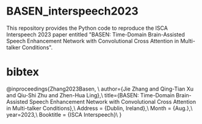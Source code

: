 # BASEN_interspeech2023
This repository provides the Python code to reproduce the ISCA Interspeech 2023 paper entitled "BASEN: Time-Domain Brain-Assisted Speech Enhancement Network with Convolutional Cross Attention in Multi-talker Conditions".

# bibtex
@inproceedings{Zhang2023Basen, \\
  author={Jie Zhang and Qing-Tian Xu and Qiu-Shi Zhu and Zhen-Hua Ling},\\
  title={BASEN: Time-Domain Brain-Assisted Speech Enhancement Network with Convolutional Cross Attention in Multi-talker Conditions},\\
  Address = {Dublin, Ireland},\\
  Month = {Aug.},\\
  year=2023,\\
 	Booktitle = {ISCA Interspeech}\\
}
